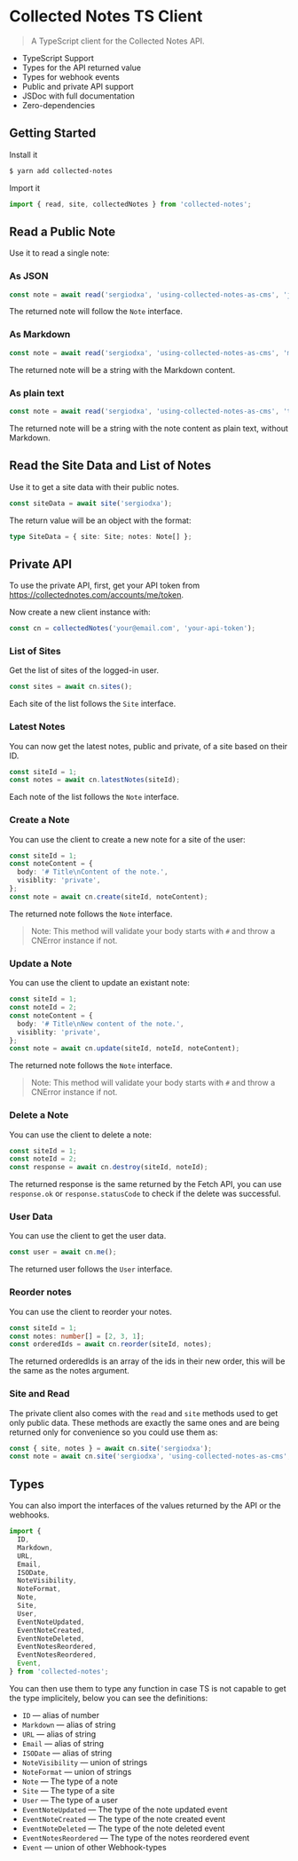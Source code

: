 # Collected Notes TS Client

> A TypeScript client for the Collected Notes API.

- TypeScript Support
- Types for the API returned value
- Types for webhook events
- Public and private API support
- JSDoc with full documentation
- Zero-dependencies

## Getting Started

Install it

```sh
$ yarn add collected-notes
```

Import it

```ts
import { read, site, collectedNotes } from 'collected-notes';
```

## Read a Public Note

Use it to read a single note:

### As JSON

```ts
const note = await read('sergiodxa', 'using-collected-notes-as-cms', 'json');
```

The returned note will follow the `Note` interface.

### As Markdown

```ts
const note = await read('sergiodxa', 'using-collected-notes-as-cms', 'md');
```

The returned note will be a string with the Markdown content.

### As plain text

```ts
const note = await read('sergiodxa', 'using-collected-notes-as-cms', 'txt');
```

The returned note will be a string with the note content as plain text, without Markdown.

## Read the Site Data and List of Notes

Use it to get a site data with their public notes.

```ts
const siteData = await site('sergiodxa');
```

The return value will be an object with the format:

```ts
type SiteData = { site: Site; notes: Note[] };
```

## Private API

To use the private API, first, get your API token from https://collectednotes.com/accounts/me/token.

Now create a new client instance with:

```ts
const cn = collectedNotes('your@email.com', 'your-api-token');
```

### List of Sites

Get the list of sites of the logged-in user.

```ts
const sites = await cn.sites();
```

Each site of the list follows the `Site` interface.

### Latest Notes

You can now get the latest notes, public and private, of a site based on their ID.

```ts
const siteId = 1;
const notes = await cn.latestNotes(siteId);
```

Each note of the list follows the `Note` interface.

### Create a Note

You can use the client to create a new note for a site of the user:

```ts
const siteId = 1;
const noteContent = {
  body: '# Title\nContent of the note.',
  visiblity: 'private',
};
const note = await cn.create(siteId, noteContent);
```

The returned note follows the `Note` interface.

> Note: This method will validate your body starts with `#` and throw a CNError instance if not.

### Update a Note

You can use the client to update an existant note:

```ts
const siteId = 1;
const noteId = 2;
const noteContent = {
  body: '# Title\nNew content of the note.',
  visiblity: 'private',
};
const note = await cn.update(siteId, noteId, noteContent);
```

The returned note follows the `Note` interface.

> Note: This method will validate your body starts with `#` and throw a CNError instance if not.

### Delete a Note

You can use the client to delete a note:

```ts
const siteId = 1;
const noteId = 2;
const response = await cn.destroy(siteId, noteId);
```

The returned response is the same returned by the Fetch API, you can use `response.ok` or `response.statusCode` to check if the delete was successful.

### User Data

You can use the client to get the user data.

```ts
const user = await cn.me();
```

The returned user follows the `User` interface.

### Reorder notes

You can use the client to reorder your notes.

```ts
const siteId = 1;
const notes: number[] = [2, 3, 1];
const orderedIds = await cn.reorder(siteId, notes);
```

The returned orderedIds is an array of the ids in their new order, this will be the same as the notes argument.

### Site and Read

The private client also comes with the `read` and `site` methods used to get only public data. These methods are exactly the same ones and are being returned only for convenience so you could use them as:

```ts
const { site, notes } = await cn.site('sergiodxa');
const note = await cn.site('sergiodxa', 'using-collected-notes-as-cms', 'json');
```

## Types

You can also import the interfaces of the values returned by the API or the webhooks.

```ts
import {
  ID,
  Markdown,
  URL,
  Email,
  ISODate,
  NoteVisibility,
  NoteFormat,
  Note,
  Site,
  User,
  EventNoteUpdated,
  EventNoteCreated,
  EventNoteDeleted,
  EventNotesReordered,
  EventNotesReordered,
  Event,
} from 'collected-notes';
```

You can then use them to type any function in case TS is not capable to get the type implicitely, below you can see the definitions:

- `ID` — alias of number
- `Markdown` — alias of string
- `URL` — alias of string
- `Email` — alias of string
- `ISODate` — alias of string
- `NoteVisibility` — union of strings
- `NoteFormat` — union of strings
- `Note` — The type of a note
- `Site` — The type of a site
- `User` — The type of a user
- `EventNoteUpdated` — The type of the note updated event
- `EventNoteCreated` — The type of the note created event
- `EventNoteDeleted` — The type of the note deleted event
- `EventNotesReordered` — The type of the notes reordered event
- `Event` — union of other Webhook-types
